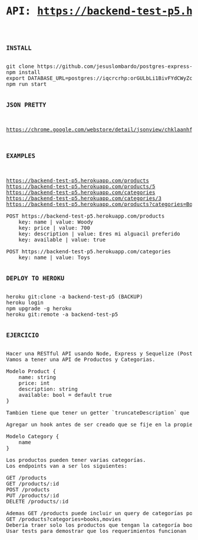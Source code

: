 <pre>

<h1>API: <a href="https://backend-test-p5.herokuapp.com/">https://backend-test-p5.herokuapp.com/</a></h1>

<h3>INSTALL</h3>
git clone https://github.com/jesuslombardo/postgres-express-react-node-products.git
npm install
export DATABASE_URL=postgres://iqcrcrhp:orGULbLi1BivFYdCWyZc8Brs74cO3ozl@isilo.db.elephantsql.com:5432/iqcrcrhp
npm run start

<h3>JSON PRETTY</h3>
<a href="https://chrome.google.com/webstore/detail/jsonview/chklaanhfefbnpoihckbnefhakgolnmc">
https://chrome.google.com/webstore/detail/jsonview/chklaanhfefbnpoihckbnefhakgolnmc
</a>

<h3>EXAMPLES</h3>

<a href="https://backend-test-p5.herokuapp.com/products">https://backend-test-p5.herokuapp.com/products</a>
<a href="https://backend-test-p5.herokuapp.com/products/5">https://backend-test-p5.herokuapp.com/products/5</a>
<a href="https://backend-test-p5.herokuapp.com/categories">https://backend-test-p5.herokuapp.com/categories</a>
<a href="https://backend-test-p5.herokuapp.com/categories/3">https://backend-test-p5.herokuapp.com/categories/3</a>
<a href="https://backend-test-p5.herokuapp.com/products?categories=Books,Movies">https://backend-test-p5.herokuapp.com/products?categories=Books,Movies</a>

POST https://backend-test-p5.herokuapp.com/products
	key: name | value: Woody
	key: price | value: 700
	key: description | value: Eres mi alguacil preferido
	key: available | value: true

POST https://backend-test-p5.herokuapp.com/categories
	key: name | value: Toys

<h3>DEPLOY TO HEROKU</h3>
heroku git:clone -a backend-test-p5 (BACKUP)
heroku login
npm upgrade -g heroku
heroku git:remote -a backend-test-p5

<h3>EJERCICIO</h3>
Hacer una RESTful API usando Node, Express y Sequelize (Postgres)
Vamos a tener una API de Productos y Categorias. 

Modelo Product {
	name: string
	price: int
	description: string
	available: bool = default true
}

Tambien tiene que tener un getter `truncateDescription` que devuelva la descripción truncada a solo 20 caracteres y termine con ‘…’

Agregar un hook antes de ser creado que se fije en la propiedad currency que fue enviada, si esta en ‘USD’ guardar el precio como vino, si esta en ‘ARS’ cambiar el precio a Dólares.

Modelo Category {
	name
}

Los productos pueden tener varias categorías.
Los endpoints van a ser los siguientes:

GET /products
GET /products/:id
POST /products
PUT /products/:id
DELETE /products/:id

Ademas GET /products puede incluir un query de categorías por ejemplo:
GET /products?categories=books,movies
Debería traer solo los productos que tengan la categoría book o movies
Usar tests para demostrar que los requerimientos funcionan

</pre>
